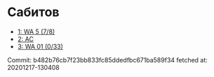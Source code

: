 # Сабитов
- [1: WA 5 (7/8)](1.md)
- [2: AC](2.md)
- [3: WA 01 (0/33)](3.md)

Commit: b482b76cb7f23bb833fc85ddedfbc671ba589f34
 fetched at: 20201217-130408
